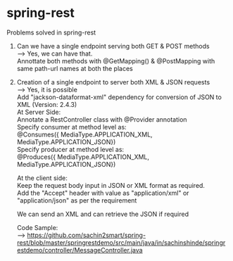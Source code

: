 # spring-rest
Problems solved in spring-rest

1. Can we have a single endpoint serving both GET & POST methods <br />
-->	Yes, we can have that. <br />
	Annottate both methods with @GetMapping() & @PostMapping with same path-url names at both the places <br />
	
2. Creation of a single endpoint to server both XML & JSON requests<br />
-->	Yes, it is possible <br />
	Add "jackson-dataformat-xml" dependency for conversion of JSON to XML (Version: 2.4.3) <br />
	At Server Side: <br />
		Annotate a RestController class with @Provider annotation  <br />
		Specify consumer at method level as:  <br />
			@Consumes({ MediaType.APPLICATION_XML, MediaType.APPLICATION_JSON})  <br />
		Specify producer at method level as: <br />
			@Produces({ MediaType.APPLICATION_XML, MediaType.APPLICATION_JSON})  <br />
			
	At the client side: <br />
		Keep the request body input in JSON or XML format as required.  <br />
		Add the "Accept" header with value as "application/xml" or "application/json" as per the requirement  <br />
		
	We can send an XML and can retrieve the JSON if required  <br />
	
	Code Sample: <br/> 
	 </t>--></t>  https://github.com/sachin2smart/spring-rest/blob/master/springrestdemo/src/main/java/in/sachinshinde/springrestdemo/controller/MessageController.java 
